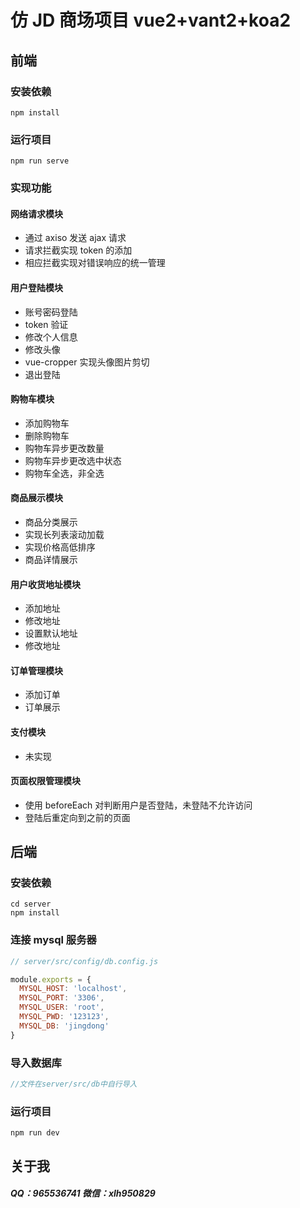 # 仿 JD 商场项目 vue2+vant2+koa2

## 前端

### 安装依赖

```
npm install
```

### 运行项目

```
npm run serve
```

### 实现功能

#### 网络请求模块

- 通过 axiso 发送 ajax 请求
- 请求拦截实现 token 的添加
- 相应拦截实现对错误响应的统一管理

#### 用户登陆模块

- 账号密码登陆
- token 验证
- 修改个人信息
- 修改头像
- vue-cropper 实现头像图片剪切
- 退出登陆

#### 购物车模块

- 添加购物车
- 删除购物车
- 购物车异步更改数量
- 购物车异步更改选中状态
- 购物车全选，非全选

#### 商品展示模块

- 商品分类展示
- 实现长列表滚动加载
- 实现价格高低排序
- 商品详情展示

#### 用户收货地址模块

- 添加地址
- 修改地址
- 设置默认地址
- 修改地址

#### 订单管理模块

- 添加订单
- 订单展示

#### 支付模块

- 未实现

#### 页面权限管理模块

- 使用 beforeEach 对判断用户是否登陆，未登陆不允许访问
- 登陆后重定向到之前的页面

## 后端

### 安装依赖

```
cd server
npm install
```

### 连接 mysql 服务器

```js
// server/src/config/db.config.js

module.exports = {
  MYSQL_HOST: 'localhost',
  MYSQL_PORT: '3306',
  MYSQL_USER: 'root',
  MYSQL_PWD: '123123',
  MYSQL_DB: 'jingdong'
}
```

### 导入数据库

```js
//文件在server/src/db中自行导入
```

### 运行项目

```
npm run dev
```

## 关于我

##### QQ：965536741 微信：xlh950829
